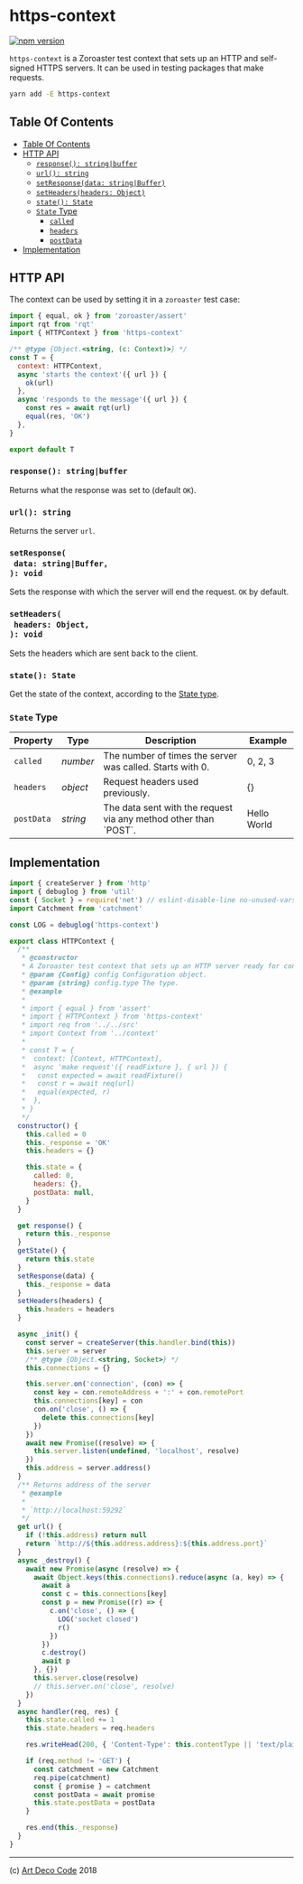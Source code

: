 # https-context

[![npm version](https://badge.fury.io/js/https-context.svg)](https://npmjs.org/package/https-context)

`https-context` is a Zoroaster test context that sets up an HTTP and self-signed HTTPS servers. It can be used in testing packages that make requests.

```sh
yarn add -E https-context
```

## Table Of Contents

- [Table Of Contents](#table-of-contents)
- [HTTP API](#http-api)
  * [`response(): string|buffer`](#response-stringbuffer)
  * [`url(): string`](#url-string)
  * [`setResponse(data: string|Buffer)`](#setresponsedata-stringbuffer-void)
  * [`setHeaders(headers: Object)`](#setheadersheaders-object-void)
  * [`state(): State`](#state-state)
  * [`State` Type](#state-type)
    * [<code>called</code>](#called)
    * [<code>headers</code>](#headers)
    * [<code>postData</code>](#postdata)
- [Implementation](#implementation)

## HTTP API

The context can be used by setting it in a `zoroaster` test case:

```javascript
import { equal, ok } from 'zoroaster/assert'
import rqt from 'rqt'
import { HTTPContext } from 'https-context'

/** @type {Object.<string, (c: Context)>} */
const T = {
  context: HTTPContext,
  async 'starts the context'({ url }) {
    ok(url)
  },
  async 'responds to the message'({ url }) {
    const res = await rqt(url)
    equal(res, 'OK')
  },
}

export default T
```

### `response(): string|buffer`

Returns what the response was set to (default `OK`).

### `url(): string`

Returns the server `url`.

### `setResponse(`<br/>&nbsp;&nbsp;`data: string|Buffer,`<br/>`): void`

Sets the response with which the server will end the request. `OK` by default.

### `setHeaders(`<br/>&nbsp;&nbsp;`headers: Object,`<br/>`): void`

Sets the headers which are sent back to the client.

### `state(): State`

Get the state of the context, according to the [State type](#state-type).

### `State` Type

<table>
 <thead>
  <tr>
   <th>Property</th>
   <th>Type</th>
   <th>Description</th>
   <th>Example</th>
  </tr>
 </thead>
 <tbody>
   <tr>
  <td><a name="called"><code>called</code></a></td>
  <td><em>number</em></td>
  <td>The number of times the server was called. Starts with 0.</td>
  <td>0, 2, 3</td>
 </tr>
 <tr>
  <td><a name="headers"><code>headers</code></a></td>
  <td><em>object</em></td>
  <td>Request headers used previously.</td>
  <td>{}</td>
 </tr>
 <tr>
  <td><a name="postdata"><code>postData</code></a></td>
  <td><em>string</em></td>
  <td>The data sent with the request via any method other than `POST`.</td>
  <td>Hello World</td>
 </tr>
 </tbody>
</table>

## Implementation

```js
import { createServer } from 'http'
import { debuglog } from 'util'
const { Socket } = require('net') // eslint-disable-line no-unused-vars
import Catchment from 'catchment'

const LOG = debuglog('https-context')

export class HTTPContext {
  /**
   * @constructor
   * A Zoroaster test context that sets up an HTTP server ready for connections.
   * @param {Config} config Configuration object.
   * @param {string} config.type The type.
   * @example
   *
   * import { equal } from 'assert'
   * import { HTTPContext } from 'https-context'
   * import req from '../../src'
   * import Context from '../context'
   *
   * const T = {
   *  context: [Context, HTTPContext],
   *  async 'make request'({ readFixture }, { url }) {
   *   const expected = await readFixture()
   *   const r = await req(url)
   *   equal(expected, r)
   *  },
   * }
   */
  constructor() {
    this.called = 0
    this._response = 'OK'
    this.headers = {}

    this.state = {
      called: 0,
      headers: {},
      postData: null,
    }
  }

  get response() {
    return this._response
  }
  getState() {
    return this.state
  }
  setResponse(data) {
    this._response = data
  }
  setHeaders(headers) {
    this.headers = headers
  }

  async _init() {
    const server = createServer(this.handler.bind(this))
    this.server = server
    /** @type {Object.<string, Socket>} */
    this.connections = {}

    this.server.on('connection', (con) => {
      const key = con.remoteAddress + ':' + con.remotePort
      this.connections[key] = con
      con.on('close', () => {
        delete this.connections[key]
      })
    })
    await new Promise((resolve) => {
      this.server.listen(undefined, 'localhost', resolve)
    })
    this.address = server.address()
  }
  /** Returns address of the server
   * @example
   *
   * `http://localhost:59292`
   */
  get url() {
    if (!this.address) return null
    return `http://${this.address.address}:${this.address.port}`
  }
  async _destroy() {
    await new Promise(async (resolve) => {
      await Object.keys(this.connections).reduce(async (a, key) => {
        await a
        const c = this.connections[key]
        const p = new Promise((r) => {
          c.on('close', () => {
            LOG('socket closed')
            r()
          })
        })
        c.destroy()
        await p
      }, {})
      this.server.close(resolve)
      // this.server.on('close', resolve)
    })
  }
  async handler(req, res) {
    this.state.called += 1
    this.state.headers = req.headers

    res.writeHead(200, { 'Content-Type': this.contentType || 'text/plain', ...this.headers })

    if (req.method != 'GET') {
      const catchment = new Catchment
      req.pipe(catchment)
      const { promise } = catchment
      const postData = await promise
      this.state.postData = postData
    }

    res.end(this._response)
  }
}
```

---

(c) [Art Deco Code][1] 2018

[1]: https://artdeco.bz
